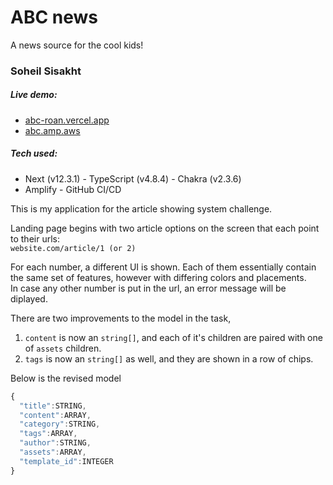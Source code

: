 # ABC news

A news source for the cool kids!

### Soheil Sisakht
##### Live demo:
- [abc-roan.vercel.app](http://abc-roan.vercel.app/) 
- [abc.amp.aws](http://abc-roan.vercel.app/)
##### Tech used:
- Next (v12.3.1) - TypeScript (v4.8.4) - Chakra (v2.3.6) 
- Amplify - GitHub CI/CD


This is my application for the article showing 
system challenge. 

Landing page begins with two article options on 
the screen that each point to their urls:  
`website.com/article/1 (or 2)`

For each number, a different UI is shown. Each 
of them essentially contain the same set of features,
however with differing colors and placements.  
In case any other number is put in the url, an 
error message will be diplayed.

There are two improvements to the model in the 
task,
1. `content` is now an `string[]`, and each of 
it's children are paired with one of `assets` 
children. 
2. `tags` is now an `string[]` as well, and they 
are shown in a row of chips.

Below is the revised model

``` js
{ 
  "title":STRING, 
  "content":ARRAY, 
  "category":STRING, 
  "tags":ARRAY, 
  "author":STRING, 
  "assets":ARRAY,
  "template_id":INTEGER 
}
```















